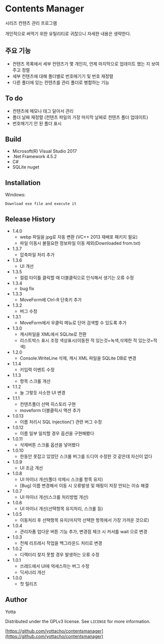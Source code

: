 ﻿# Contents Manager

시리즈 컨텐츠 관리 프로그램

개인적으로 써먹기 위한 유틸리티로 귀찮으니 자세한 내용은 생략한다.

## 주요 기능

* 컨텐츠 목록에서 세부 컨텐츠가 몇 개인지, 언제 마지막으로 업데이트 했는 지 보여주고 정렬
* 세부 컨텐츠에 대해 폴더별로 번호매기기 및 번호 재정렬
* 다른 폴더에 있는 컨텐츠를 관리 폴더로 병합하는 기능

## To do

* 컨텐츠에 메모나 태그 달아서 관리
* 폴더 날짜 재정렬 (컨텐츠 파일의 가장 마지막 날짜로 컨텐츠 폴더 업데이트)
* 번호매기기 안 된 폴더 표시

## Build

* Microsoft(R) Visual Studio 2017
* .Net Framework 4.5.2
* C#
* SQLite nuget

## Installation

Windows:

```
Download exe file and execute it
```

## Release History

* 1.4.0
    * webp 파일을 jpg로 자동 변환 (VC++ 2013 재배포 패키지 필요)
	* 파일 이동시 불필요한 정보파일 이동 제외(Downloaded from.txt)
* 1.3.7
    * 압축파일 처리 추가
* 1.3.6
    * UI 개선
* 1.3.5
    * 컬럼 타이틀 클릭할 때 더블클릭으로 인식해서 생기는 오류 수정
* 1.3.4
    * bug fix
* 1.3.3
    * MoveForm에 Ctrl-R 단축키 추가
* 1.3.2
    * 버그 수정
* 1.3.1
    * MoveForm에서 우클릭 메뉴로 단어 검색할 수 있도록 추가
* 1.3.0
    * 캐시파일을 XML에서 SQLite로 전환
    * 리스트박스 표시 조정 색상표시(이동한 적 있는것=녹색,삭제한 적 있는것=적색)
* 1.2.0
    * Console.WriteLine 삭제, 캐시 XML 파일을 SQLite DB로 변경
* 1.1.4
    * 키입력 이벤트 수정
* 1.1.3
    * 항목 스크롤 개선
* 1.1.2
    * 늘 그렇듯 사소한 UI 변경
* 1.1.1
    * 컨텐츠폴더 선택 히스토리 구현
    * moveform 더블클릭시 액션 추가
* 1.0.13
    * 이름 처리시 SQL Injection(') 관련 버그 수정
* 1.0.12
    * 이름 일부 일치할 경우 옵션을 구현해봤다
* 1.0.11
    * 삭제버튼 스크롤 옵션을 넣어봤다
* 1.0.10
    * 한동안 못잡고 있었던 스크롤 버그를 드디어 수정한 것 같은데 자신이 없다
* 1.0.9
    * UI 조금 개선
* 1.0.8
    * UI 마이너 개선(폴더 삭제시 스크롤 항목 유지)
    * [Bug] 이름 변경해서 이동 시 오류발생 및 매핑이 저장 안되는 이슈 해결
* 1.0.7
    * UI 마이너 개선(스크롤 처리방법 개선)
* 1.0.6
    * UI 마이너 개선(선택항목 유지처리, 스크롤 등)
* 1.0.5
    * 이동처리 후 선택항목 유지(마지막 선택한 항목에서 가장 가까운 것으로)
* 1.0.4
    * 관리자폼 업다운 버튼 기능 추가, 변경점 체크 시 커서를 wait 으로 변경
* 1.0.3
    * 전체 리프레시 작업을 백그라운드 처리로 변경
* 1.0.2
    * 디렉터리 찾지 못할 경우 발생하는 오류 수정
* 1.0.1
    * 쓰레드에서 UI에 억세스하는 버그 수정
    * 딕셔너리 개선
* 1.0.0
    * 첫 릴리즈

## Author

Yotta

Distributed under the GPLv3 license. See ``LICENSE`` for more information.

[https://github.com/yottacho/contentsmanager](https://github.com/yottacho/contentsmanager)

